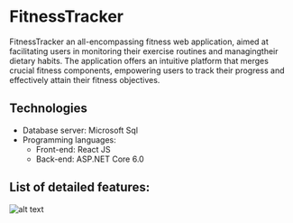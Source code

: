 # FitnessTracker

FitnessTracker an all-encompassing fitness web application, aimed at facilitating users in monitoring their exercise routines and managingtheir dietary habits. The application offers an intuitive platform that merges crucial fitness components, empowering users to track their progress and effectively attain their fitness objectives.


## Technologies

- Database server: Microsoft Sql
- Programming languages:
  - Front-end: React JS
  - Back-end: ASP.NET Core 6.0 
 
 
 
## List of detailed features:


![alt text](https://github.com/tavi255/licenta/blob/main/diagrame/feature_diagram%20%20(1).png)

